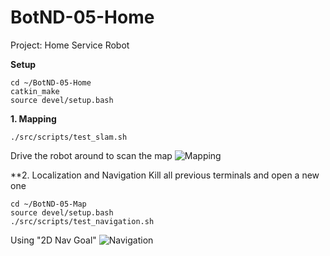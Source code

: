# BotND-05-Home

Project: Home Service Robot

**Setup**
```
cd ~/BotND-05-Home
catkin_make
source devel/setup.bash

```

**1. Mapping**
```
./src/scripts/test_slam.sh 

```
Drive the robot around to scan the map
![Mapping](test_slam.gif)

**2. Localization and Navigation
Kill all previous terminals and open a new one
```
cd ~/BotND-05-Map
source devel/setup.bash
./src/scripts/test_navigation.sh 
```
Using "2D Nav Goal" 
![Navigation](test_navigation.gif)

